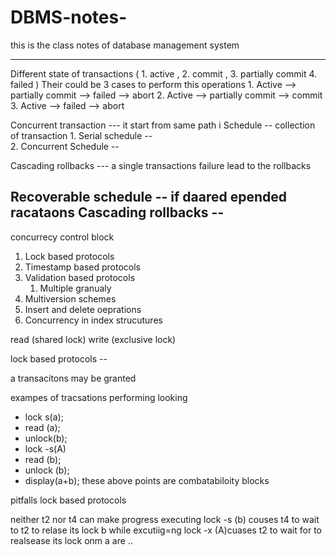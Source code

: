 # DBMS-notes-
this is the class notes of database management system

-----------------------------------------------

Different state of transactions ( 1. active , 2. commit , 3. partially commit 4. failed )
Their could be 3 cases to perform this operations 
	1. Active --> partially commit --> failed --> abort
	2. Active --> partially commit --> commit 
	3. Active --> failed  --> abort

Concurrent transaction --- it start from same path i
Schedule -- collection of transaction 
	1. Serial schedule --  
	2. Concurrent Schedule -- 


Cascading rollbacks --- a single transactions failure lead to the rollbacks 

Recoverable schedule -- if daared epended racataons 
Cascading rollbacks --
------------------------------------------------
concurrecy control block 

1. Lock based protocols 
2. Timestamp based protocols
3. Validation based protocols 
	1. Multiple granualy 
4. Multiversion schemes 
5. Insert and delete oeprations
6. Concurrency in index strucutures 


read (shared lock)
write (exclusive lock)


lock based protocols --

a transacitons may be granted 


exampes of tracsations performing looking 
* lock s(a);
* read (a);
* unlock(b);
* lock -s(A)
* read (b);
* unlock (b);
* display(a+b);
these above points are combatabiloity blocks 




pitfalls lock based protocols 

neither t2 nor t4 can make progress executing lock -s (b) couses t4 to wait to t2 to relase its lock b while excutiig=ng lock -x (A)cuases t2 to wait for to realsease its lock onm a are ..






